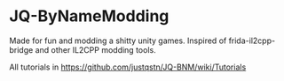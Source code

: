 # JQ-ByNameModding
Made for fun and modding a shitty unity games. Inspired of frida-il2cpp-bridge and other IL2CPP modding tools.

All tutorials in https://github.com/justqstn/JQ-BNM/wiki/Tutorials
